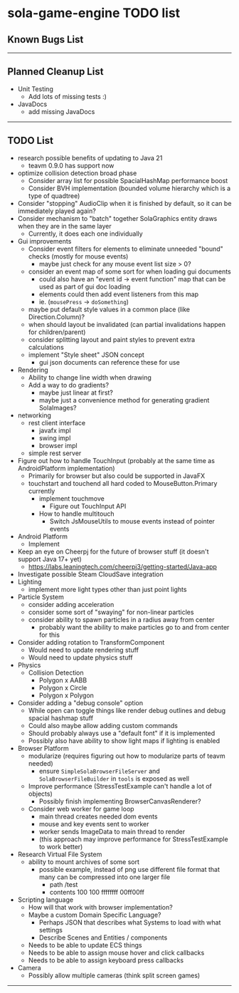 # sola-game-engine TODO list

## Known Bugs List

-----------------------------------------------------------------------------------------------------------------------

## Planned Cleanup List

* Unit Testing
    * Add lots of missing tests :)
* JavaDocs
    * add missing JavaDocs

-----------------------------------------------------------------------------------------------------------------------

## TODO List

* research possible benefits of updating to Java 21
    * teavm 0.9.0 has support now
* optimize collision detection broad phase
    * Consider array list for possible SpacialHashMap performance boost
    * Consider BVH implementation (bounded volume hierarchy which is a type of quadtree)
* Consider "stopping" AudioClip when it is finished by default, so it can be immediately played again?
* Consider mechanism to "batch" together SolaGraphics entity draws when they are in the same layer
    * Currently, it does each one individually
* Gui improvements
    * Consider event filters for elements to eliminate unneeded "bound" checks (mostly for mouse events)
        * maybe just check for any mouse event list size > 0?
    * consider an event map of some sort for when loading gui documents
        * could also have an "event id -> event function" map that can be used as part of gui doc loading
        * elements could then add event listeners from this map
        * ie. (`mousePress` -> `doSomething`)
    * maybe put default style values in a common place (like Direction.Column)?
    * when should layout be invalidated (can partial invalidations happen for children/parent)
    * consider splitting layout and paint styles to prevent extra calculations
    * implement "Style sheet" JSON concept
        * gui json documents can reference these for use
* Rendering
    * Ability to change line width when drawing
    * Add a way to do gradients?
        * maybe just linear at first?
        * maybe just a convenience method for generating gradient SolaImages?
* networking
    * rest client interface
        * javafx impl
        * swing impl
        * browser impl
    * simple rest server
* Figure out how to handle TouchInput (probably at the same time as AndroidPlatform implementation)
    * Primarily for browser but also could be supported in JavaFX
    * touchstart and touchend all hard coded to MouseButton.Primary currently
        * implement touchmove
            * Figure out TouchInput API
        * How to handle multitouch
            * Switch JsMouseUtils to mouse events instead of pointer events
* Android Platform
    * Implement
* Keep an eye on Cheerpj for the future of browser stuff (it doesn't support Java 17+ yet)
    * https://labs.leaningtech.com/cheerpj3/getting-started/Java-app
* Investigate possible Steam CloudSave integration
* Lighting
    * implement more light types other than just point lights
* Particle System
    * consider adding acceleration
    * consider some sort of "swaying" for non-linear particles
    * consider ability to spawn particles in a radius away from center
        * probably want the ability to make particles go to and from center for this
* Consider adding rotation to TransformComponent
    * Would need to update rendering stuff
    * Would need to update physics stuff
* Physics
    * Collision Detection
        * Polygon x AABB
        * Polygon x Circle
        * Polygon x Polygon
* Consider adding a "debug console" option
    * While open can toggle things like render debug outlines and debug spacial hashmap stuff
    * Could also maybe allow adding custom commands
    * Should probably always use a "default font" if it is implemented
    * Possibly also have ability to show light maps if lighting is enabled
* Browser Platform
    * modularize (requires figuring out how to modularize parts of teavm needed)
        * ensure `SimpleSolaBrowserFileServer` and `SolaBrowserFileBuilder` in `tools` is exposed as well
    * Improve performance (StressTestExample can't handle a lot of objects)
        * Possibly finish implementing BrowserCanvasRenderer?
    * Consider web worker for game loop
        * main thread creates needed dom events
        * mouse and key events sent to worker
        * worker sends ImageData to main thread to render
        * (this approach may improve performance for StressTestExample to work better)
* Research Virtual File System
    * ability to mount archives of some sort
        * possible example, instead of png use different file format that many can be compressed into one larger file
            * path /test
            * contents 100 100 ffffffff 00ff00ff
* Scripting language
    * How will that work with browser implementation?
    * Maybe a custom Domain Specific Language?
        * Perhaps JSON that describes what Systems to load with what settings
        * Describe Scenes and Entities / components
    * Needs to be able to update ECS things
    * Needs to be able to assign mouse hover and click callbacks
    * Needs to be able to assign keyboard press callbacks
* Camera
    * Possibly allow multiple cameras (think split screen games)

-----------------------------------------------------------------------------------------------------------------------
